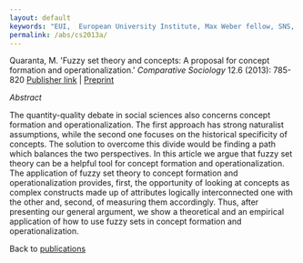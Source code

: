 ```yaml
---
layout: default
keywords: "EUI,  European University Institute, Max Weber fellow, SNS, Scuola Normale Superiore, LUISS, LUISS Guido Carli, post-doc, mario quaranta, publications, cv, CV, political science, sociology, political sociology, political protest, economic crisis, political participation, research, articles, article, Scuola Normale Superiore, book, books, conference, paper, researchgate, academia, googe scholar, scholar, dipartimento di scienze politiche, department of political science, democracy, political, social, european, participation, political science, social media"
permalink: /abs/cs2013a/
---
```


Quaranta, M. 'Fuzzy set theory and concepts: A proposal for concept formation and operationalization.' *Comparative Sociology* 12.6 (2013): 785-820
[Publisher link](http://booksandjournals.brillonline.com/content/journals/10.1163/15691330-12341283) \| [Preprint](/docs/QuarantaCompSoc2013.pdf)

_Abstract_

The quantity-quality debate in social sciences also concerns concept formation and operationalization. The first approach has strong naturalist assumptions, while the second one focuses on the historical specificity of concepts. The solution to overcome this divide would be finding a path which balances the two perspectives. In this article we argue that fuzzy set theory can be a helpful tool for concept formation and operationalization. The application of fuzzy set theory to concept formation and operationalization provides, first, the opportunity of looking at concepts as complex constructs made up of attributes logically interconnected one with the other and, second, of measuring them accordingly. Thus, after presenting our general argument, we show a theoretical and an empirical application of how to use fuzzy sets in concept formation and operationalization.


Back to [publications](/publications/)
